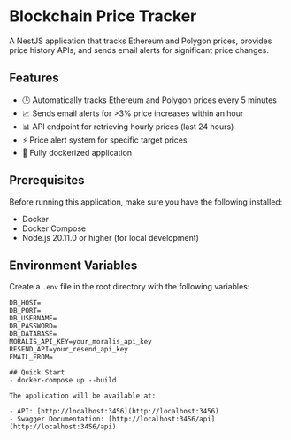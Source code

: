 # Blockchain Price Tracker

A NestJS application that tracks Ethereum and Polygon prices, provides price history APIs, and sends email alerts for significant price changes.

## Features

- 🕒 Automatically tracks Ethereum and Polygon prices every 5 minutes
- 📈 Sends email alerts for >3% price increases within an hour
- 📊 API endpoint for retrieving hourly prices (last 24 hours)
- ⚡ Price alert system for specific target prices
- 🐳 Fully dockerized application

## Prerequisites

Before running this application, make sure you have the following installed:
- Docker
- Docker Compose
- Node.js 20.11.0 or higher (for local development)

## Environment Variables

Create a `.env` file in the root directory with the following variables:

```env
DB_HOST=
DB_PORT=
DB_USERNAME=
DB_PASSWORD=
DB_DATABASE=
MORALIS_API_KEY=your_moralis_api_key
RESEND_API=your_resend_api_key
EMAIL_FROM=

## Quick Start
- docker-compose up --build

The application will be available at:

- API: [http://localhost:3456](http://localhost:3456)
- Swagger Documentation: [http://localhost:3456/api](http://localhost:3456/api)